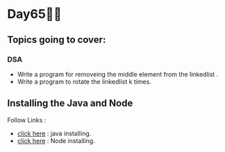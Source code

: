 # Day65🧑‍💻
## Topics going to cover: 
### DSA
- Write a program for removeing the middle element from the linkedlist .
- Write a program to rotate the linkedlist k times.

## Installing the Java and Node 
Follow Links : 
- [click here](https://www.java.com/en/download/help/download_options.html) : java installing.
- [click here](https://nodejs.org/en/download) : Node installing.